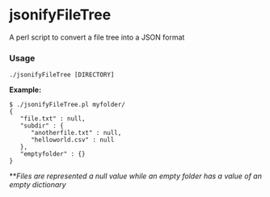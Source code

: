 # jsonifyFileTree
A perl script to convert a file tree into a JSON format

### Usage
`./jsonifyFileTree [DIRECTORY]`

**Example:**
```
$ ./jsonifyFileTree.pl myfolder/
{
   "file.txt" : null,
   "subdir" : {
      "anotherfile.txt" : null,
      "helloworld.csv" : null
   },
   "emptyfolder" : {}
}
```
***Files are represented a null value while an empty folder has a value of an empty dictionary*
